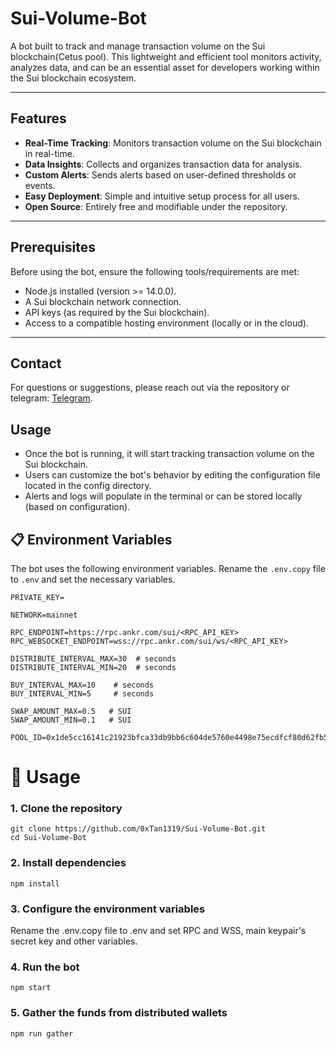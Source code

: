 # Sui-Volume-Bot

A bot built to track and manage transaction volume on the Sui blockchain(Cetus pool). This lightweight and efficient tool monitors activity, analyzes data, and can be an essential asset for developers working within the Sui blockchain ecosystem.

---

## Features

- **Real-Time Tracking**: Monitors transaction volume on the Sui blockchain in real-time.
- **Data Insights**: Collects and organizes transaction data for analysis.
- **Custom Alerts**: Sends alerts based on user-defined thresholds or events.
- **Easy Deployment**: Simple and intuitive setup process for all users.
- **Open Source**: Entirely free and modifiable under the repository.

---

## Prerequisites

Before using the bot, ensure the following tools/requirements are met:

- Node.js installed (version >= 14.0.0).
- A Sui blockchain network connection.
- API keys (as required by the Sui blockchain).
- Access to a compatible hosting environment (locally or in the cloud).

---

## Contact
For questions or suggestions, please reach out via the repository or telegram: [Telegram](https://t.me/shiny0103).

## Usage

- Once the bot is running, it will start tracking transaction volume on the Sui blockchain.
- Users can customize the bot's behavior by editing the configuration file located in the config directory.
- Alerts and logs will populate in the terminal or can be stored locally (based on configuration).

## 📋 Environment Variables

The bot uses the following environment variables. Rename the `.env.copy` file to `.env` and set the necessary variables.

```env
PRIVATE_KEY=

NETWORK=mainnet

RPC_ENDPOINT=https://rpc.ankr.com/sui/<RPC_API_KEY>
RPC_WEBSOCKET_ENDPOINT=wss://rpc.ankr.com/sui/ws/<RPC_API_KEY>

DISTRIBUTE_INTERVAL_MAX=30  # seconds
DISTRIBUTE_INTERVAL_MIN=20  # seconds

BUY_INTERVAL_MAX=10    # seconds
BUY_INTERVAL_MIN=5     # seconds

SWAP_AMOUNT_MAX=0.5   # SUI 
SWAP_AMOUNT_MIN=0.1   # SUI 

POOL_ID=0x1de5cc16141c21923bfca33db9bb6c604de5760e4498e75ecdfcf80d62fb5818
```

#  🚀 Usage
### 1. Clone the repository
```
git clone https://github.com/0xTan1319/Sui-Volume-Bot.git
cd Sui-Volume-Bot
```
### 2. Install dependencies
```
npm install
```
### 3. Configure the environment variables

Rename the .env.copy file to .env and set RPC and WSS, main keypair's secret key and other variables.

### 4. Run the bot

```
npm start
```


### 5. Gather the funds from distributed wallets

```
npm run gather
```
